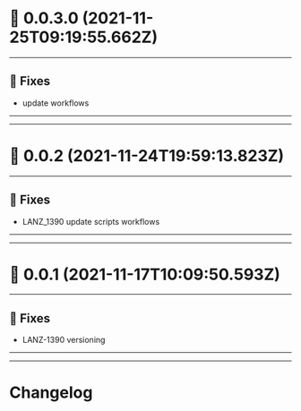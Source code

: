 # :confetti_ball: 0.0.3.0 (2021-11-25T09:19:55.662Z)
- - -
## :bug: Fixes
* update workflows
- - -
- - -
# :confetti_ball: 0.0.2 (2021-11-24T19:59:13.823Z)
- - -
## :bug: Fixes
* LANZ_1390 update scripts workflows
- - -
- - -
# :confetti_ball: 0.0.1 (2021-11-17T10:09:50.593Z)
- - -
## :bug: Fixes
* LANZ-1390 versioning
- - -
- - -
# Changelog
